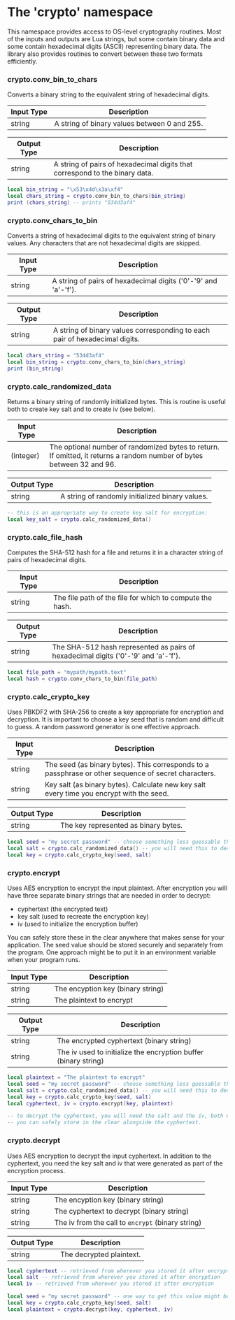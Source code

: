 # The 'crypto' namespace

This namespace provides access to OS-level cryptography routines. Most of the inputs and outputs are Lua strings, but some contain binary data and some contain hexadecimal digits (ASCII) representing binary data. The library also provides routines to convert between these two formats efficiently.

### crypto.conv\_bin\_to\_chars

Converts a binary string to the equivalent string of hexadecimal digits.

|Input Type|Description|
|----------|-----------|
|string|A string of binary values between 0 and 255.|

|Output Type|Description|
|----------|-----------|
|string|A string of pairs of hexadecimal digits that correspond to the binary data.|

```lua
local bin_string = "\x53\x4d\x3a\xf4"
local chars_string = crypto.conv_bin_to_chars(bin_string)
print (chars_string) -- prints "534d3af4"
```

### crypto.conv\_chars\_to\_bin

Converts a string of hexadecimal digits to the equivalent string of binary values. Any characters that are not hexadecimal digits are skipped.

|Input Type|Description|
|----------|-----------|
|string|A string of pairs of hexadecimal digits ('0'-'9' and 'a'-'f').|

|Output Type|Description|
|----------|-----------|
|string|A string of binary values corresponding to each pair of hexadecimal digits.|

```lua
local chars_string = "534d3af4"
local bin_string = crypto.conv_chars_to_bin(chars_string)
print (bin_string)
```

### crypto.calc\_randomized\_data

Returns a binary string of randomly initialized bytes. This is routine is useful both to create key salt and to create iv (see below).

|Input Type|Description|
|----------|-----------|
|(integer)|The optional number of randomized bytes to return. If omitted, it returns a random number of bytes between 32 and 96. |

|Output Type|Description|
|----------|-----------|
|string|A string of randomly initialized binary values.|


```lua
-- this is an appropriate way to create key salt for encryption:
local key_salt = crypto.calc_randomized_data()
```

### crypto.calc\_file\_hash

Computes the SHA-512 hash for a file and returns it in a character string of pairs of hexadecimal digits.

|Input Type|Description|
|----------|-----------|
|string|The file path of the file for which to compute the hash.|


|Output Type|Description|
|----------|-----------|
|string|The SHA-512 hash represented as pairs of hexadecimal digits ('0'-'9' and 'a'-'f').|


```lua
local file_path = "mypath/mypath.text"
local hash = crypto.conv_chars_to_bin(file_path)
```

### crypto.calc\_crypto\_key

Uses PBKDF2 with SHA-256 to create a key appropriate for encryption and decryption. It is important to choose a key seed that is random and difficult to guess. A random password generator is one effective approach.

|Input Type|Description|
|----------|-----------|
|string|The seed (as binary bytes). This corresponds to a passphrase or other sequence of secret characters.|
|string|Key salt (as binary bytes). Calculate new key salt every time you encrypt with the seed.|

|Output Type|Description|
|-----------|-----------|
|string|The key represented as binary bytes.|

```lua
local seed = "my secret password" -- choose something less guessable than this
local salt = crypto.calc_randomized_data() -- you will need this to decrypt
local key = crypto.calc_crypto_key(seed, salt)
```

### crypto.encrypt

Uses AES encryption to encrypt the input plaintext. After encryption you will have three separate binary strings that are needed in order to decrypt:

- cyphertext (the encrypted text)
- key salt (used to recreate the encryption key)
- iv (used to initialize the encryption buffer)

You can safely store these in the clear anywhere that makes sense for your application. The seed value should be stored securely and separately from the program. One approach might be to put it in an environment variable when your program runs.

|Input Type|Description|
|----------|-----------|
|string|The encyption key (binary string)|
|string|The plaintext to encrypt|


|Output Type|Description|
|-----------|-----------|
|string|The encrypted cyphertext (binary string)|
|string|The iv used to initialize the encryption buffer (binary string)|

```lua
local plaintext = "The plaintext to encrypt"
local seed = "my secret password" -- choose something less guessable than this
local salt = crypto.calc_randomized_data() -- you will need this to decrypt
local key = crypto.calc_crypto_key(seed, salt)
local cyphertext, iv = crypto.encrypt(key, plaintext)

-- to decrypt the cyphertext, you will need the salt and the iv, both of which
-- you can safely store in the clear alongside the cyphertext.
```

### crypto.decrypt

Uses AES encryption to decrypt the input cyphertext. In addition to the cyphertext, you
need the key salt and iv that were generated as part of the encryption process.


|Input Type|Description|
|----------|-----------|
|string|The encyption key (binary string)|
|string|The cyphertext to decrypt (binary string)|
|string|The iv from the call to `encrypt` (binary string)|

|Output Type|Description|
|-----------|-----------|
|string|The decrypted plaintext.|

```lua
local cyphertext -- retrieved from wherever you stored it after encryption
local salt -- retrieved from wherever you stored it after encryption
local iv -- retrieved from wherever you stored it after encryption

local seed = "my secret password" -- one way to get this value might be an environment variable
local key = crypto.calc_crypto_key(seed, salt)
local plaintext = crypto.decrypt(key, cyphertext, iv)
```
